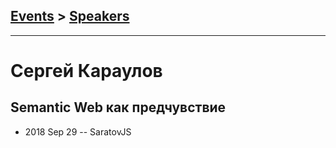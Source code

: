 ## [Events](../README.md) > [Speakers](../speakers.md)
---

# Сергей Караулов

## Semantic Web как предчувствие
- 2018 Sep 29 -- SaratovJS    
